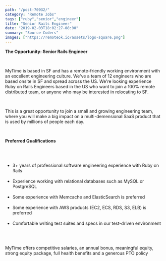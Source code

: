```yaml
---
path: "/post-70932/"
category: "Remote Jobs"
tags: ["ruby","senior","engineer"]
title: "Senior Rails Engineer"
date: "2019-02-03T18:02:27-08:00"
summary: "Source Coders"
images: ["https://remoteok.io/assets/logo-square.png"]
---
```


<p><strong>The Opportunity: Senior Rails Engineer</strong></p><br /><p>MyTime is based in SF and has a remote-friendly working environment with an excellent engineering culture. We've a team of 12 engineers who are based onsite in SF and spread across the US. We're looking experience Ruby on Rails Engineers based in the US who want to join a 100% remote distributed team, or anyone who may be interested in relocating to SF.</p><br /><p>This is a great opportunity to join a small and growing engineering team, where you will make a big impact on a multi-demensional SaaS product that is used by millions of people each day.&nbsp;</p><br /><p><strong><strong>Preferred Qualifications</strong></strong></p><br /><ul><br /><li>3+ years of professional software engineering experience with Ruby on Rails</li><br /><li>Experience working with relational databases such as MySQL or PostgreSQL</li><br /><li>Some experience with Memcache and ElasticSearch is preferred</li><br /><li>Some experience with AWS products (EC2, ECS, RDS, S3, ELB) is preferred</li><br /><li>Comfortable writing test suites and specs in our test-driven environment</li><br /></ul><br /><p>MyTime offers competitive salaries, an annual bonus, meaningful equity, strong equity package, full health benefits and a generous PTO policy</p>

